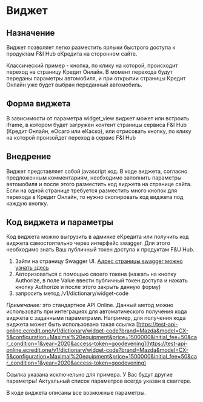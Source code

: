 # Виджет

## Назначение
Виджет позволяет легко разместить ярлыки быстрого доступа к продуктам F&I Hub еКредита на стороннем сайте.

Классический пример - кнопка, по клику на которой, происходит переход на страницу Кредит Онлайн. В момент перехода будут переданы параметры автомобиля, и при открытии страницы Кредит Онлайн уже будет выбран переданный автомобиль.

## Форма виджета
В зависимости от параметра widget_view виджет может или встроить iframe, в котором будет загружен контент страницы сервиса F&I Hub (Кредит Онлайн, еОсаго или еКаско), или отрисовать кнопку, по клику на которой произойдет переход в сервис F&I Hub

## Внедрение
Виджет представляет собой javascript код. В коде виджета, согласно предложенным комментариям, необходимо заполнить параметры автомобиля и после этого разместить код виджета на странице сайта.
Если на одной странице требуется разместить много кнопок для перехода в Кредит Онлайн, то нужно скопировать код виджета под каждую кнопку.

## Код виджета и параметры
Код виджета можно выгрузить в админке еКредита или получить код виджета самостоятельно через интерфейс swagger. Для этого необходимо знать Ваш публичный токен доступа к продуктам F&U Hub.

1.  Зайти на страницу Swagger UI. [Адрес страницы swagger можно узнать здесь](https://github.com/templton/ecredit_api_online/blob/master/work_with_api/work_with_api.md)
1. Авторизоваться с помощью своего токена (нажать на кнопку Authorize, в поле Value ввести публичный токен доступа и нажать кнопку Authorize и после этого закрыть данную форму)
1. запросить метод /v1/dictionary/widget-code

*Примечание:* это стандартное API Online. Данный метод можно использовать при интеграциях для автоматического получения кода виджета с заданными параметрами. Например, для получения кода виджета может быть использована такая ссылка [https://test-api-online.ecredit.one/v1/dictionary/widget-code?brand=Mazda&model=CX-5&configuration=Maximal%20equipment&price=1500000&initial_fee=50&car_condition=1&year=2020&access-token=goodevening](https://test-api-online.ecredit.one/v1/dictionary/widget-code?brand=Mazda&model=CX-5&configuration=Maximal%20equipment&price=1500000&initial_fee=50&car_condition=1&year=2020&access-token=goodevening)

Ссылка указана исключельно для примера. У Вас будут другие параметры! Актуальный список параметров всегда указан в сваггере.

В коде виджета описаны все возможные параметры.

